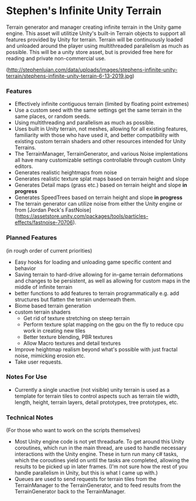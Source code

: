 # Stephen's Infinite Unity Terrain

Terrain generator and manager creating infinite terrain in the Unity game engine. This asset will utilitize Unity's built-in Terrain objects to support all features provided by Unity for terrain. Terrain will be continuously loaded and unloaded around the player using multithreaded parallelism as much as possible. This will be a unity store asset, but is provided free here for reading and private non-commercial use.

(http://stephenlujan.com/data/uploads/images/stephens-infinite-unity-terrain/stephens-infinite-unity-terrain-6-13-2019.jpg)

### Features
* Effectively infinite contiguous terrain (limited by floating point extremes)
* Use a custom seed with the same settings get the same terrain in the same places, or random seeds.
* Using multithreading and parallelism as much as possible.
* Uses built in Unity terrain, not meshes, allowing for all existing features, familiarity with those who have used it, and better compatibility with existing custom terrain shaders and other resources intended for Unity Terrains.
* The TerrainManager, TerrainGenerator, and various Noise implentations all have many customizable settings controllable through custom Unity editors.
* Generates realistic heightmaps from noise
* Generates realistic texture splat maps based on terrain height and slope
* Generates Detail maps (grass etc.) based on terrain height and slope **in progress**
* Generates SpeedTrees  based on terrain height and slope **in progress**
* The terrain generator can utilize noise from either the Unity engine or from [Jordan Peck's FastNoise] (https://assetstore.unity.com/packages/tools/particles-effects/fastnoise-70706). 

### Planned Features
(in rough order of current priorities)
* Easy hooks for loading and unloading game specific content and behavior
* Saving terrain to hard-drive allowing for in-game terrain deformations and changes to be persistent, as well as allowing for custom maps in the middle of infinite terrain
* better functions to add features to terrain programmatically e.g. add structures but flatten the terrain underneath them.
* Biome based terrain generation
* custom terrain shaders
   * Get rid of texture stretching on steep terrain
   * Perform texture splat mapping on the gpu on the fly to reduce cpu work in creating new tiles
   * Better texture blending, PBR textures
   * Allow Macro textures and detail textures
* Improve heightmap realism beyond what's possible with just fractal noise, mimicking erosion etc.
* Take user requests.

### Notes For Use 
* Currently a single unactive (not visible) unity terrain is used as a template for terrain tiles to control aspects such as terrain tile width, length, height, terrain layers, detail prototypes, tree prototypes, etc. 

### Technical Notes
(For those who want to work on the scripts themselves)
* Most Unity engine code is not yet threadsafe. To get around this Unity coroutines, which run in the main thread, are used to handle necessary interactions with the Unity engine. These in turn run many c# tasks, which the coroutines yield on until the tasks are completed, allowing the results to be picked up in later frames. (I'm not sure how the rest of you handle parallelism in Unity, but this is what I came up with.)
* Queues are used to send requests for terrain tiles from the TerrainManager to the TerrainGenerator, and to feed results from the TerrainGenerator back to the TerrainManager.
